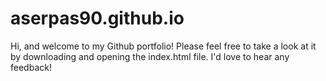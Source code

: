 # aserpas90.github.io
Hi, and welcome to my Github portfolio!
Please feel free to take a look at it by downloading and opening the index.html file. I'd love to hear any feedback! 
